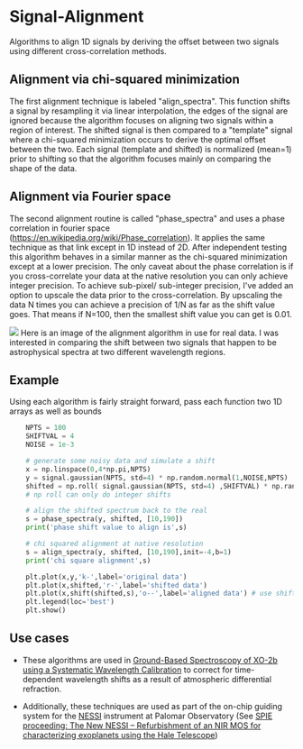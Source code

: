 # Signal-Alignment
Algorithms to align 1D signals by deriving the offset between two signals using different cross-correlation methods. 


## Alignment via chi-squared minimization
The first alignment technique is labeled "align_spectra". This function shifts a signal by resampling it via linear interpolation, the edges of the signal are ignored because the algorithm focuses on aligning two signals within a region of interest. The shifted signal is then compared to a "template" signal where a chi-squared minimization occurs to derive the optimal offset between the two. Each signal (template and shifted) is normalized (mean=1) prior to shifting so that the algorithm focuses mainly on comparing the shape of the data. 


## Alignment via Fourier space
The second alignment routine is called "phase_spectra" and uses a phase correlation in fourier space (https://en.wikipedia.org/wiki/Phase_correlation). It applies the same technique as that link except in 1D instead of 2D. After independent testing this algorithm behaves in a similar manner as the chi-squared minimization except at a lower precision. The only caveat about the phase correlation is if you cross-correlate your data at the native resolution you can only achieve integer precision. To achieve sub-pixel/ sub-integer precision, I've added an option to upscale the data prior to the cross-correlation. By upscaling the data N times you can achieve a precision of 1/N as far as the shift value goes. That means if N=100, then the smallest shift value you can get is 0.01. 

![](https://github.com/pearsonkyle/Signal-Alignment/blob/master/images/cross-correlation.png)
Here is an image of the alignment algorithm in use for real data. I was interested in comparing the shift between two signals that happen to be astrophysical spectra at two different wavelength regions. 

## Example
Using each algorithm is fairly straight forward, pass each function two 1D arrays as well as bounds 
``` python
    NPTS = 100
    SHIFTVAL = 4
    NOISE = 1e-3

    # generate some noisy data and simulate a shift
    x = np.linspace(0,4*np.pi,NPTS)
    y = signal.gaussian(NPTS, std=4) * np.random.normal(1,NOISE,NPTS)
    shifted = np.roll( signal.gaussian(NPTS, std=4) ,SHIFTVAL) * np.random.normal(1,NOISE,NPTS)
    # np roll can only do integer shifts

    # align the shifted spectrum back to the real
    s = phase_spectra(y, shifted, [10,190])
    print('phase shift value to align is',s)

    # chi squared alignment at native resolution
    s = align_spectra(y, shifted, [10,190],init=-4,b=1)
    print('chi square alignment',s)

    plt.plot(x,y,'k-',label='original data')
    plt.plot(x,shifted,'r-',label='shifted data')
    plt.plot(x,shift(shifted,s),'o--',label='aligned data') # use shift function to linearly interp data
    plt.legend(loc='best')
    plt.show()
```

## Use cases
* These algorithms are used in [Ground-Based Spectroscopy of XO-2b using a Systematic Wavelength Calibration](https://www.overleaf.com/read/nprsyzqjtqqb) to correct for time-dependent wavelength shifts as a result of atmospheric differential refraction. 

* Additionally, these techniques are used as part of the on-chip guiding system for the [NESSI](https://en.wikipedia.org/wiki/New_Mexico_Exoplanet_Spectroscopic_Survey_Instrument) instrument at Palomar Observatory (See [SPIE proceeding: The New NESSI – Refurbishment of an NIR MOS for characterizing exoplanets using the Hale Telescope](https://www.spiedigitallibrary.org/conference-proceedings-of-spie/10702/107023K/The-new-NESSI--refurbishment-of-a-NIR-MOS-for/10.1117/12.2314242.short?SSO=1))
